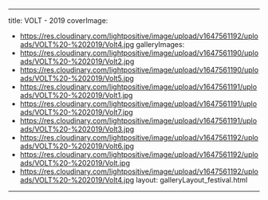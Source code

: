 
---
title: VOLT - 2019
coverImage:
  - https://res.cloudinary.com/lightpositive/image/upload/v1647561192/uploads/VOLT%20-%202019/Volt4.jpg
galleryImages:
   - https://res.cloudinary.com/lightpositive/image/upload/v1647561190/uploads/VOLT%20-%202019/Volt2.jpg
   - https://res.cloudinary.com/lightpositive/image/upload/v1647561190/uploads/VOLT%20-%202019/Volt5.jpg
   - https://res.cloudinary.com/lightpositive/image/upload/v1647561191/uploads/VOLT%20-%202019/Volt1.jpg
   - https://res.cloudinary.com/lightpositive/image/upload/v1647561191/uploads/VOLT%20-%202019/Volt7.jpg
   - https://res.cloudinary.com/lightpositive/image/upload/v1647561191/uploads/VOLT%20-%202019/Volt3.jpg
   - https://res.cloudinary.com/lightpositive/image/upload/v1647561192/uploads/VOLT%20-%202019/Volt6.jpg
   - https://res.cloudinary.com/lightpositive/image/upload/v1647561192/uploads/VOLT%20-%202019/Volt.jpg
   - https://res.cloudinary.com/lightpositive/image/upload/v1647561192/uploads/VOLT%20-%202019/Volt4.jpg
layout: galleryLayout_festival.html
---
